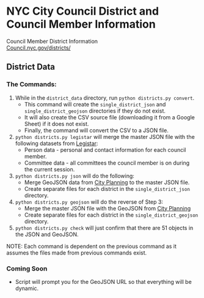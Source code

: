 # NYC City Council District and Council Member Information
Council Member District Information
<br>
[Council.nyc.gov/districts/](https://council.nyc.gov/districts)

## District Data
  ### The Commands:
  1. While in the `district_data` directory, run `python districts.py convert`.
     * This command will create the `single_district_json` and `single_district_geojson` directories if they do not exist.
     * It will also create the CSV source file (downloading it from a Google Sheet) if it does not exist.
     * Finally, the command will convert the CSV to a JSON file.
  2. `python districts.py legistar` will merge the master JSON file with the following datasets from [Legistar](http://webapi.legistar.com/Home/Examples):
     * Person data - personal and contact information for each council member.
     * Committee data - all committees the council member is on during the current session.
  3. `python districts.py json` will do the following:
      * Merge GeoJSON data from [City Planning](https://www1.nyc.gov/site/planning/data-maps/open-data/districts-download-metadata.page) to the master JSON file.
      * Create separate files for each district in the `single_district_json` directory.
  4. `python districts.py geojson` will do the reverse of Step 3:
      * Merge the master JSON file with the GeoJSON from [City Planning](https://www1.nyc.gov/site/planning/data-maps/open-data/districts-download-metadata.page)
      * Create separate files for each district in the `single_district_geojson` directory.
  4. `python districts.py check` will just confirm that there are 51 objects in the JSON and GeoJSON.

  NOTE: Each command is dependent on the previous command as it assumes the files made from previous commands exist.

  ### Coming Soon
  * Script will prompt you for the GeoJSON URL so that everything will be dynamic.

<!-- ## Constituent Data
  ### The Commands:
  1. Run `python constituents.py` to retrieve and download the latest CSV of constituent service data from the [OpenData Portal](#)
    * This command will organize and next all constituent service request by the district number.
    * This command will also break out all constituent service requests into individual files by district. -->